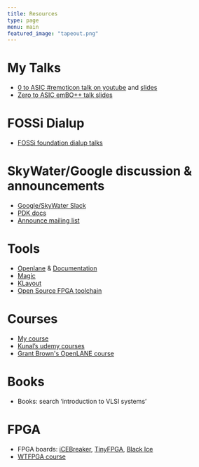 ```yaml
---
title: Resources
type: page
menu: main
featured_image: "tapeout.png"
---
```


# My Talks

* [0 to ASIC #remoticon talk on youtube](https://youtu.be/ILZ6fDHZ_eo) and [slides](http://bit.ly/0-ASIC-slides)
* [Zero to ASIC emBO++ talk slides](https://docs.google.com/presentation/d/1Brn4BtYtRsc6_ee_7XgPvYyOTiCuho2Z3MEdSJuPr0Y/edit?usp=sharing)

# FOSSi Dialup

* [FOSSi foundation dialup talks](https://www.youtube.com/playlist?list=PLUg3wIOWD8yoZCg9XpFSgEgljx6MSdm9L)

# SkyWater/Google discussion & announcements

* [Google/SkyWater Slack](https://slack.skywater.tools/)
* [PDK docs](https://skywater-pdk.readthedocs.io/en/latest/)
* [Announce mailing list](https://groups.google.com/forum/#!forum/skywater-pdk-announce)

# Tools

* [Openlane](https://github.com/efabless/openlane) & [Documentation](https://openlane-docs.readthedocs.io/en/rtd-develop/)
* [Magic](http://opencircuitdesign.com/magic/)
* [KLayout](https://www.klayout.de/)
* [Open Source FPGA toolchain](https://github.com/YosysHQ/fpga-toolchain)

# Courses

* [My course](/contact)
* [Kunal’s udemy courses](https://www.udemy.com/course/vlsi-academy-custom-layout/)
* [Grant Brown's OpenLANE course](https://gitlab.com/gab13c/openlane-workshop)

# Books

* Books: search ‘introduction to VLSI systems’

# FPGA

* FPGA boards: [iCEBreaker](https://www.crowdsupply.com/1bitsquared/icebreaker-fpga), [TinyFPGA](https://tinyfpga.com/), [Black Ice](https://www.tindie.com/products/Folknology/blackice-mx/)
* [WTFPGA course](https://github.com/esden/WTFpga)
